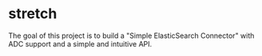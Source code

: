 # stretch
The goal of this project is to build a "Simple ElasticSearch Connector" with ADC support and a simple and intuitive API.
